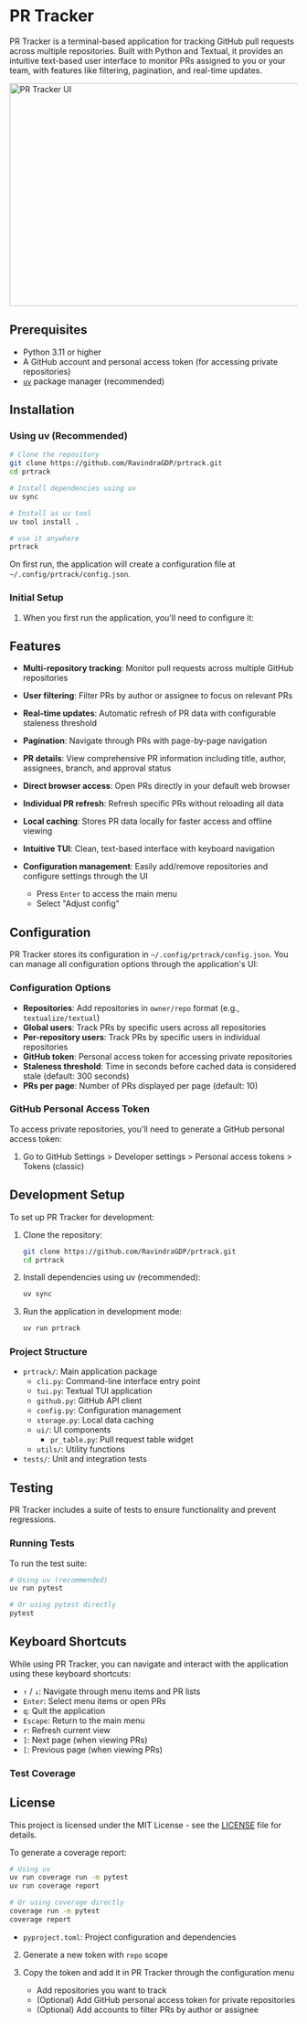 # PR Tracker

PR Tracker is a terminal-based application for tracking GitHub pull requests across multiple repositories. Built with Python and Textual, it provides an intuitive text-based user interface to monitor PRs assigned to you or your team, with features like filtering, pagination, and real-time updates.

<img width="821" height="390" alt="PR Tracker UI" src="https://github.com/user-attachments/assets/6058a42c-ddeb-4e5e-9d6a-35a490e3397a" />

## Prerequisites

- Python 3.11 or higher
- A GitHub account and personal access token (for accessing private repositories)
- [`uv`](https://docs.astral.sh/uv/) package manager (recommended)

## Installation

### Using uv (Recommended)

```bash
# Clone the repository
git clone https://github.com/RavindraGDP/prtrack.git
cd prtrack

# Install dependencies using uv
uv sync

# Install as uv tool
uv tool install .

# use it anywhere
prtrack
```

On first run, the application will create a configuration file at `~/.config/prtrack/config.json`.

### Initial Setup

1. When you first run the application, you'll need to configure it:
## Features

- **Multi-repository tracking**: Monitor pull requests across multiple GitHub repositories
- **User filtering**: Filter PRs by author or assignee to focus on relevant PRs
- **Real-time updates**: Automatic refresh of PR data with configurable staleness threshold
- **Pagination**: Navigate through PRs with page-by-page navigation
- **PR details**: View comprehensive PR information including title, author, assignees, branch, and approval status
- **Direct browser access**: Open PRs directly in your default web browser
- **Individual PR refresh**: Refresh specific PRs without reloading all data
- **Local caching**: Stores PR data locally for faster access and offline viewing
- **Intuitive TUI**: Clean, text-based interface with keyboard navigation
- **Configuration management**: Easily add/remove repositories and configure settings through the UI

   - Press `Enter` to access the main menu
   - Select "Adjust config"
## Configuration

PR Tracker stores its configuration in `~/.config/prtrack/config.json`. You can manage all configuration options through the application's UI:

### Configuration Options

- **Repositories**: Add repositories in `owner/repo` format (e.g., `textualize/textual`)
- **Global users**: Track PRs by specific users across all repositories
- **Per-repository users**: Track PRs by specific users in individual repositories
- **GitHub token**: Personal access token for accessing private repositories
- **Staleness threshold**: Time in seconds before cached data is considered stale (default: 300 seconds)
- **PRs per page**: Number of PRs displayed per page (default: 10)

### GitHub Personal Access Token

To access private repositories, you'll need to generate a GitHub personal access token:

1. Go to GitHub Settings > Developer settings > Personal access tokens > Tokens (classic)
## Development Setup

To set up PR Tracker for development:

1. Clone the repository:
   ```bash
   git clone https://github.com/RavindraGDP/prtrack.git
   cd prtrack
   ```

2. Install dependencies using uv (recommended):
   ```bash
   uv sync
   ```

3. Run the application in development mode:
   ```bash
   uv run prtrack
   ```

### Project Structure

- `prtrack/`: Main application package
  - `cli.py`: Command-line interface entry point
  - `tui.py`: Textual TUI application
  - `github.py`: GitHub API client
  - `config.py`: Configuration management
  - `storage.py`: Local data caching
  - `ui/`: UI components
    - `pr_table.py`: Pull request table widget
  - `utils/`: Utility functions
- `tests/`: Unit and integration tests
## Testing

PR Tracker includes a suite of tests to ensure functionality and prevent regressions.

### Running Tests

To run the test suite:

```bash
# Using uv (recommended)
uv run pytest

# Or using pytest directly
pytest
```

## Keyboard Shortcuts

While using PR Tracker, you can navigate and interact with the application using these keyboard shortcuts:

- `↑` / `↓`: Navigate through menu items and PR lists
- `Enter`: Select menu items or open PRs
- `q`: Quit the application
- `Escape`: Return to the main menu
- `r`: Refresh current view
- `]`: Next page (when viewing PRs)
- `[`: Previous page (when viewing PRs)

### Test Coverage

## License

This project is licensed under the MIT License - see the [LICENSE](LICENSE) file for details.

To generate a coverage report:

```bash
# Using uv
uv run coverage run -m pytest
uv run coverage report

# Or using coverage directly
coverage run -m pytest
coverage report
```

- `pyproject.toml`: Project configuration and dependencies

2. Generate a new token with `repo` scope
3. Copy the token and add it in PR Tracker through the configuration menu

   - Add repositories you want to track
   - (Optional) Add GitHub personal access token for private repositories
   - (Optional) Add accounts to filter PRs by author or assignee
